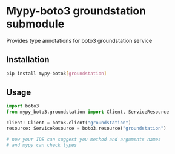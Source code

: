 # Mypy-boto3 groundstation submodule

Provides type annotations for boto3 groundstation service

## Installation

```bash
pip install mypy-boto3[groundstation]
```

## Usage

```python
import boto3
from mypy_boto3.groundstation import Client, ServiceResource

client: Client = boto3.client("groundstation")
resource: ServiceResource = boto3.resource("groundstation")

# now your IDE can suggest you method and arguments names
# and mypy can check types
```

